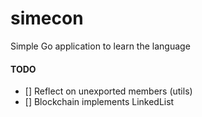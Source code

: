 # simecon
Simple Go application to learn the language

#### TODO
- [] Reflect on unexported members (utils)
- [] Blockchain implements LinkedList
